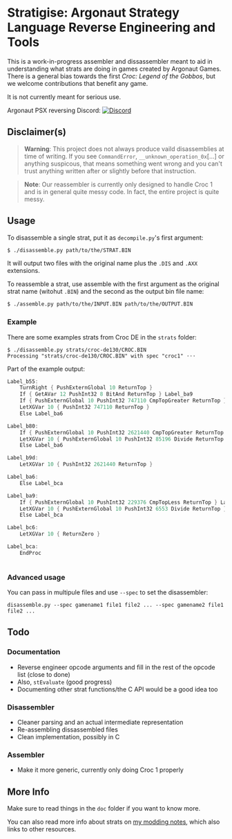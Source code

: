 # Stratigise: Argonaut Strategy Language Reverse Engineering and Tools

This is a work-in-progress assembler and dissassembler meant to aid in understanding what strats are doing in games created by Argonaut Games. There is a general bias towards the first *Croc: Legend of the Gobbos*, but we welcome contributions that benefit any game.

It is not currently meant for serious use.

Argonaut PSX reversing Discord: [![Discord](https://img.shields.io/discord/1013732315186335764?label=Join%20our%20Discord%20%21&logo=discord)](https://discord.gg/feMkSQeFms)

## Disclaimer(s)

> **Warning**: This project does not always produce vaild disassemblies at time of writing. If you see `CommandError`, `__unknown_operation_0x`[...] or anything suspicous, that means something went wrong and you can't trust anything written after or slightly before that instruction.

> **Note**: Our reassembler is currently only designed to handle Croc 1 and is in general quite messy code. In fact, the entire project is quite messy.

## Usage

To disassemble a single strat, put it as `decompile.py`'s first argument:

```zsh
$ ./disassemble.py path/to/the/STRAT.BIN
```

It will output two files with the original name plus the `.DIS` and `.AXX` extensions.

To reassemble a strat, use assemble with the first argument as the original strat name (witohut `.BIN`) and the second as the output bin file name:

```zsh
$ ./assemble.py path/to/the/INPUT.BIN path/to/the/OUTPUT.BIN
```

### Example

There are some examples strats from Croc DE in the `strats` folder:

```
$ ./disassemble.py strats/croc-de130/CROC.BIN
Processing "strats/croc-de130/CROC.BIN" with spec "croc1" ⋅⋅⋅
```

Part of the example output:

```c
Label_b55:
	TurnRight { PushExternGlobal 10 ReturnTop }
	If { GetAVar 12 PushInt32 8 BitAnd ReturnTop } Label_ba9
	If { PushExternGlobal 10 PushInt32 747110 CmpTopGreater ReturnTop } Label_b80
	LetXGVar 10 { PushInt32 747110 ReturnTop }
	Else Label_ba6

Label_b80:
	If { PushExternGlobal 10 PushInt32 2621440 CmpTopGreater ReturnTop } Label_b9d
	LetXGVar 10 { PushExternGlobal 10 PushInt32 85196 Divide ReturnTop }
	Else Label_ba6

Label_b9d:
	LetXGVar 10 { PushInt32 2621440 ReturnTop }

Label_ba6:
	Else Label_bca

Label_ba9:
	If { PushExternGlobal 10 PushInt32 229376 CmpTopLess ReturnTop } Label_bc6
	LetXGVar 10 { PushExternGlobal 10 PushInt32 6553 Divide ReturnTop }
	Else Label_bca

Label_bc6:
	LetXGVar 10 { ReturnZero }

Label_bca:
	EndProc
	
```

### Advanced usage

You can pass in multipule files and use `--spec` to set the disassembler:

```
disassemble.py --spec gamename1 file1 file2 ... --spec gamename2 file1 file2 ...
```

## Todo

### Documentation

 * Reverse engineer opcode arguments and fill in the rest of the opcode list (close to done)
 * Also, `stEvaluate` (good progress)
 * Documenting other strat functions/the C API would be a good idea too

### Disassembler

 * Cleaner parsing and an actual intermediate representation
 * Re-assembling dissassembled files
 * Clean implementation, possibly in C

### Assembler

 * Make it more generic, currently only doing Croc 1 properly

## More Info

Make sure to read things in the `doc` folder if you want to know more.

You can also read more info about strats on [my modding notes](https://gist.github.com/knot126/bb80efbc838972e8e477ed7eaabdb221#stratigies-script-information), which also links to other resources.
